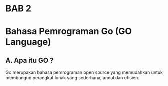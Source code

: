 # BAB 2
# Bahasa Pemrograman Go (GO Language)

## A. Apa itu GO ?

Go merupakan bahasa pemrograman open source yang memudahkan untuk membangun perangkat lunak yang sederhana, andal dan efisien.
